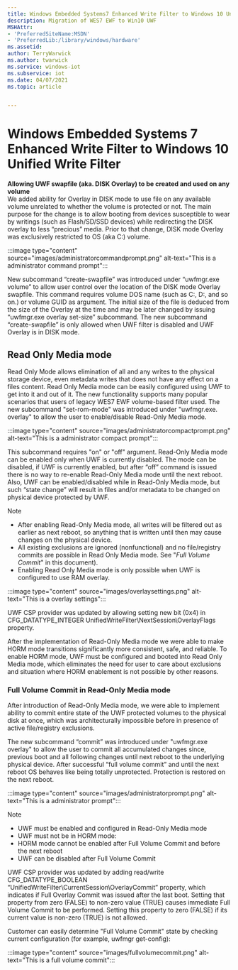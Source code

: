 ```yaml
---
title: Windows Embedded Systems7 Enhanced Write Filter to Windows 10 Unified Write Filter
description: Migration of WES7 EWF to Win10 UWF
MSHAttr:
- 'PreferredSiteName:MSDN'
- 'PreferredLib:/library/windows/hardware'
ms.assetid: 
author: TerryWarwick
ms.author: twarwick
ms.service: windows-iot
ms.subservice: iot
ms.date: 04/07/2021
ms.topic: article


---
```

# Windows Embedded Systems 7 Enhanced Write Filter to Windows 10 Unified Write Filter

**Allowing UWF swapfile (aka. DISK Overlay) to be created and used on any volume**</br>We added ability for Overlay in DISK mode to use file on any available volume unrelated to whether the volume is protected or not. The main purpose for the change is to allow booting from devices susceptible to wear by writings (such as Flash/SD/SSD devices) while redirecting the DISK overlay to less “precious” media. Prior to that change, DISK mode Overlay was exclusively restricted to OS (aka C:) volume.

:::image type="content" source="images/administratorcommandprompt.png" alt-text="This is a administrator command prompt":::

New subcommand “create-swapfile” was introduced under “uwfmgr.exe volume” to allow user control over the location of the DISK mode Overlay swapfile. This command requires  volume DOS name (such as C:, D:, and so on.) or volume GUID as argument. The initial size of the file is deduced from the size of the Overlay at the time and may be later changed by issuing “uwfmgr.exe overlay set-size” subcommand.
The new subcommand “create-swapfile” is only allowed  when UWF filter is disabled and UWF Overlay is in DISK mode.

## Read Only Media mode

Read Only Mode allows elimination of all and any writes to the physical storage device, even metadata writes that does not have any effect on a files content. Read Only Media mode can be easily configured using UWF to get into it and out of it. The new functionality supports many popular scenarios that users of legacy WES7 EWF volume-based filter used.
The new subcommand "set-rom-mode" was introduced under "uwfmgr.exe. overlay" to allow the user to enable/disable Read-Only Media mode.

:::image type="content" source="images/administratorcompactprompt.png" alt-text="This is a administrator compact prompt":::

This subcommand requires "on" or "off" argument. Read-Only Media mode can be enabled only when UWF is currently disabled. The mode can be disabled, if UWF is currently enabled, but after “off” command is issued there is no way to re-enable Read-Only Media mode until the next reboot. Also, UWF can be enabled/disabled while in Read-Only Media mode, but such “state change” will result in files and/or metadata to be changed on physical device protected by UWF.

> [!NOTE]
>
>- After enabling Read-Only Media mode, all writes will be filtered out as earlier as next reboot, so anything that is written until then may cause changes on the physical device.
>- All existing exclusions are ignored (nonfunctional) and no file/registry commits are possible in Read Only Media mode. See "*Full Volume Commit*" in this document).
>- Enabling Read Only Media mode is only possible when UWF is configured to use RAM overlay.

:::image type="content" source="images/overlaysettings.png" alt-text="This is a overlay settings":::

UWF CSP provider was updated by allowing setting new bit (0x4) in CFG_DATATYPE_INTEGER UnifiedWriteFilter\NextSession\OverlayFlags property.

After the implementation of Read-Only Media mode we were able to make HORM mode transitions significantly more consistent, safe, and reliable. To enable HORM mode, UWF must be configured and booted into Read Only Media mode, which eliminates the need for user to care about exclusions and situation where HORM enablement is not possible by other reasons.

### Full Volume Commit in Read-Only Media mode

After introduction of Read-Only Media mode, we were able to implement ability to commit entire state of the UWF protected volumes to the physical disk at once, which was architecturally impossible before in presence of active file/registry exclusions.

The new subcommand “commit” was introduced under "uwfmgr.exe overlay" to allow the user to commit all accumulated changes since, previous boot and all following changes until next reboot to the underlying physical device. After successful “full volume commit” and until the next reboot OS behaves like being totally unprotected. Protection is restored on the next reboot.

:::image type="content" source="images/administratorprompt.png" alt-text="This is a administrator prompt":::

> [!NOTE]
>
>- UWF must be enabled and configured in Read-Only Media mode
>- UWF must not be in HORM mode:
  > - HORM mode cannot be enabled after Full Volume Commit and before the next reboot
>- UWF can be disabled after Full Volume Commit

UWF CSP provider was updated by adding read/write CFG_DATATYPE_BOOLEAN “UnifiedWriteFilter\CurrentSession\OverlayCommit” property, which indicates if Full Overlay Commit was issued after the last boot. Setting that property from zero (FALSE) to non-zero value (TRUE) causes immediate Full Volume Commit to be performed. Setting this property to zero (FALSE) if its current value is non-zero (TRUE) is not allowed.

Customer can easily determine "Full Volume Commit" state by checking current configuration (for example, uwfmgr get-config):

:::image type="content" source="images/fullvolumecommit.png" alt-text="This is a full volume commit":::
